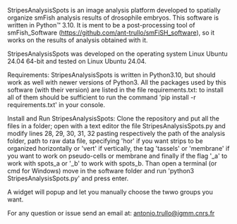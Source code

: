 StripesAnalysisSpots is an image analysis platform developed to spatially organize smFish analysis results of drosophile embryos. This software is written in Python™ 3.10.
It is ment to be a post-processing tool of smFish_Software (https://github.com/ant-trullo/smFiSH_software), so it works on the results of analysis obtained with it.

StripesAnalysisSpots was developed on the operating system Linux Ubuntu 24.04 64-bit and tested on Linux Ubuntu 24.04.

Requirements: StripesAnalysisSpots is written in Python3.10, but should work as well with newer versions of Python3. All the packages used by this software (with their version) are listed in the file requirements.txt: to install all of them should be sufficient to run the command 'pip install -r requirements.txt' in your console.

Install  and Run StripesAnalysisSpots: Clone the repository and put all the files in a folder; open with a text editor the file StripesAnalysisSpots.py and modify lines 28, 29, 30, 31, 32 pasting respectively the path of the analysis folder, path to raw data file, specifying 'hor' if you want strips to be organized horizontally or 'vert' if vertically, the tag 'tassels' or 'membrane' if you want to work on pseudo-cells or membrane and finally if the flag '_a' to work with spots_a or '_b' to work with spots_b. Than open a terminal (or cmd for Windows) move in the software folder and run 'python3 StripesAnalysisSpots.py' and press enter. 

A widget will popup and let you manually choose the twwo groups you want.

For any question or issue send an email at: antonio.trullo@igmm.cnrs.fr
